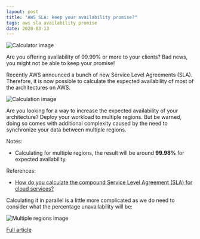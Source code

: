 ```yaml
---
layout: post
title: "AWS SLA: keep your availability promise?"
tags: aws sla availability promise
date: 2020-03-13
---
```


![Calculator image](https://cloudonaut.io/images/2019/01/calculate.jpg)

Are you offering availability of 99.99% or more to your clients? Bad news, you might not be able to keep your promise!

Recently AWS announced a bunch of new Service Level Agreements (SLA). Therefore, it is now possible to calculate 
the expected availability of most of the architectures on AWS.

![Calculation image](https://cloudonaut.io/images/2019/01/aws-sla-ec2.png)

Are you looking for a way to increase the expected availability of your architecture? Deploy your workload to 
multiple regions. But be warned, doing so comes with additional complexity caused by the need to synchronize 
your data between multiple regions.

Notes:
- Calculating for multiple regions, the result will be around **99.98%** for expected availability.

References:
- [How do you calculate the compound Service Level Agreement (SLA) for cloud services?](https://devops.stackexchange.com/questions/711/how-do-you-calculate-the-compound-service-level-agreement-sla-for-cloud-servic)

Calculating it in parallel is a little more complicated as we do need to consider what the percentage unavailability will be:

![Multiple regions image](https://i.stack.imgur.com/dWKLI.png)

[Full article](https://cloudonaut.io/aws-sla-are-you-able-to-keep-your-availability-promise/)
